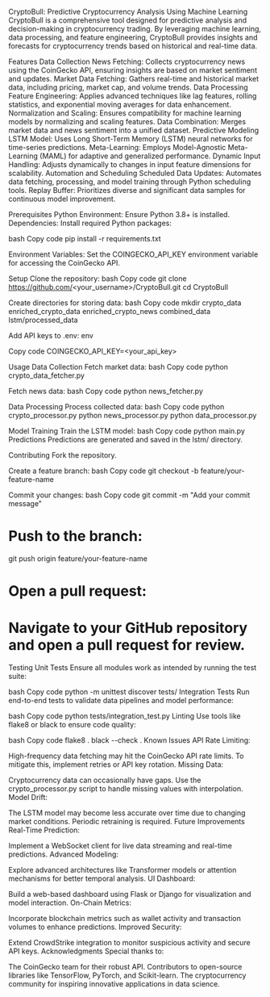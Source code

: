 CryptoBull: Predictive Cryptocurrency Analysis Using Machine Learning
CryptoBull is a comprehensive tool designed for predictive analysis and decision-making in cryptocurrency trading. By leveraging machine learning, data processing, and feature engineering, CryptoBull provides insights and forecasts for cryptocurrency trends based on historical and real-time data.

Features
Data Collection
News Fetching: Collects cryptocurrency news using the CoinGecko API, ensuring insights are based on market sentiment and updates.
Market Data Fetching: Gathers real-time and historical market data, including pricing, market cap, and volume trends.
Data Processing
Feature Engineering: Applies advanced techniques like lag features, rolling statistics, and exponential moving averages for data enhancement.
Normalization and Scaling: Ensures compatibility for machine learning models by normalizing and scaling features.
Data Combination: Merges market data and news sentiment into a unified dataset.
Predictive Modeling
LSTM Model: Uses Long Short-Term Memory (LSTM) neural networks for time-series predictions.
Meta-Learning: Employs Model-Agnostic Meta-Learning (MAML) for adaptive and generalized performance.
Dynamic Input Handling: Adjusts dynamically to changes in input feature dimensions for scalability.
Automation and Scheduling
Scheduled Data Updates: Automates data fetching, processing, and model training through Python scheduling tools.
Replay Buffer: Prioritizes diverse and significant data samples for continuous model improvement.

Prerequisites
Python Environment: Ensure Python 3.8+ is installed.
Dependencies:
Install required Python packages:

bash
Copy code
pip install -r requirements.txt

Environment Variables:
Set the COINGECKO_API_KEY environment variable for accessing the CoinGecko API.

Setup
Clone the repository:
bash
Copy code
git clone https://github.com/<your_username>/CryptoBull.git
cd CryptoBull

Create directories for storing data:
bash
Copy code
mkdir crypto_data enriched_crypto_data enriched_crypto_news combined_data lstm/processed_data

Add API keys to .env:
env

Copy code
COINGECKO_API_KEY=<your_api_key>

Usage
Data Collection
Fetch market data:
bash
Copy code
python crypto_data_fetcher.py

Fetch news data:
bash
Copy code
python news_fetcher.py

Data Processing
Process collected data:
bash
Copy code
python crypto_processor.py
python news_processor.py
python data_processor.py

Model Training
Train the LSTM model:
bash
Copy code
python main.py
Predictions
Predictions are generated and saved in the lstm/ directory.

Contributing
Fork the repository.

Create a feature branch:
bash
Copy code
git checkout -b feature/your-feature-name

Commit your changes:
bash
Copy code
git commit -m "Add your commit message"

# Push to the branch:
git push origin feature/your-feature-name

# Open a pull request:
# Navigate to your GitHub repository and open a pull request for review.

Testing
Unit Tests
Ensure all modules work as intended by running the test suite:

bash
Copy code
python -m unittest discover tests/
Integration Tests
Run end-to-end tests to validate data pipelines and model performance:

bash
Copy code
python tests/integration_test.py
Linting
Use tools like flake8 or black to ensure code quality:

bash
Copy code
flake8 .
black --check .
Known Issues
API Rate Limiting:

High-frequency data fetching may hit the CoinGecko API rate limits. To mitigate this, implement retries or API key rotation.
Missing Data:

Cryptocurrency data can occasionally have gaps. Use the crypto_processor.py script to handle missing values with interpolation.
Model Drift:

The LSTM model may become less accurate over time due to changing market conditions. Periodic retraining is required.
Future Improvements
Real-Time Prediction:

Implement a WebSocket client for live data streaming and real-time predictions.
Advanced Modeling:

Explore advanced architectures like Transformer models or attention mechanisms for better temporal analysis.
UI Dashboard:

Build a web-based dashboard using Flask or Django for visualization and model interaction.
On-Chain Metrics:

Incorporate blockchain metrics such as wallet activity and transaction volumes to enhance predictions.
Improved Security:

Extend CrowdStrike integration to monitor suspicious activity and secure API keys.
Acknowledgments
Special thanks to:

The CoinGecko team for their robust API.
Contributors to open-source libraries like TensorFlow, PyTorch, and Scikit-learn.
The cryptocurrency community for inspiring innovative applications in data science.
